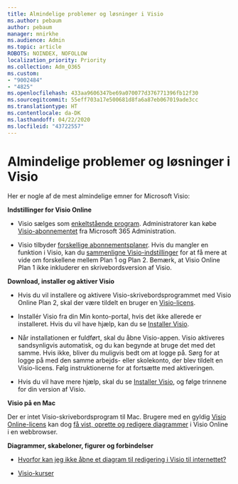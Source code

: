 ```yaml
---
title: Almindelige problemer og løsninger i Visio
ms.author: pebaum
author: pebaum
manager: mnirkhe
ms.audience: Admin
ms.topic: article
ROBOTS: NOINDEX, NOFOLLOW
localization_priority: Priority
ms.collection: Adm_O365
ms.custom:
- "9002484"
- "4825"
ms.openlocfilehash: 433aa9606347be69a070077d376771396fb12f30
ms.sourcegitcommit: 55eff703a17e500681d8fa6a87eb067019ade3cc
ms.translationtype: HT
ms.contentlocale: da-DK
ms.lasthandoff: 04/22/2020
ms.locfileid: "43722557"
---
```

# <a name="visio-common-issues-and-resolutions"></a>Almindelige problemer og løsninger i Visio

Her er nogle af de mest almindelige emner for Microsoft Visio:

**Indstillinger for Visio Online**

- Visio sælges som [enkeltstående program](https://products.office.com/visio/flowchart-software). Administratorer kan købe [Visio-abonnementet](https://docs.microsoft.com/alchemyinsights/purchase-visio-subscription) fra Microsoft 365 Administration.

- Visio tilbyder [forskellige abonnementsplaner](https://products.office.com/visio/microsoft-visio-plans-and-pricing-compare-visio-options). Hvis du mangler en funktion i Visio, kan du [sammenligne Visio-indstillinger](https://products.office.com/visio/microsoft-visio-plans-and-pricing-compare-visio-options) for at få mere at vide om forskellene mellem Plan 1 og Plan 2.  Bemærk, at Visio Online Plan 1 ikke inkluderer en skrivebordsversion af Visio.

**Download, installer og aktiver Visio**

- Hvis du vil installere og aktivere Visio-skrivebordsprogrammet med Visio Online Plan 2, skal der være tildelt en bruger en [Visio-licens](https://docs.microsoft.com/office365/admin/subscriptions-and-billing/assign-licenses-to-users).

- Installér Visio fra din Min konto-portal, hvis det ikke allerede er installeret. Hvis du vil have hjælp, kan du se [Installer Visio](https://support.office.com/article/f98f21e3-aa02-4827-9167-ddab5b025710).

- Når installationen er fuldført, skal du åbne Visio-appen. Visio aktiveres sandsynligvis automatisk, og du kan begynde at bruge det med det samme. Hvis ikke, bliver du muligvis bedt om at logge på. Sørg for at logge på med den samme arbejds- eller skolekonto, der blev tildelt en Visio-licens. Følg instruktionerne for at fortsætte med aktiveringen.

- Hvis du vil have mere hjælp, skal du se [Installer Visio](https://support.office.com/article/f98f21e3-aa02-4827-9167-ddab5b025710), og følge trinnene for din version af Visio.

**Visio på en Mac**

Der er intet Visio-skrivebordsprogram til Mac. Brugere med en gyldig [Visio Online-licens](https://docs.microsoft.com/office365/admin/subscriptions-and-billing/assign-licenses-to-users) kan dog [få vist, oprette og redigere diagrammer](https://support.office.com/article/06f04845-91b8-4e8f-881f-a43c970735fc) i Visio Online i en webbrowser.

**Diagrammer, skabeloner, figurer og forbindelser**

- [Hvorfor kan jeg ikke åbne et diagram til redigering i Visio til internettet?](https://support.microsoft.com/office/ea4a23d3-21d3-4878-945e-cf1be4140357)

- [Visio-kurser](https://support.office.com/article/visio-training-e058bcfa-1d90-4653-afc6-e84d54cf94a6)
